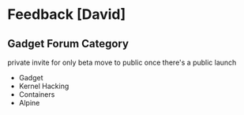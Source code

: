 # Feedback [David]

## Gadget Forum Category 

private invite for only beta
move to public once there's a public launch

* Gadget
* Kernel Hacking
* Containers
* Alpine